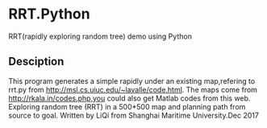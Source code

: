 # RRT.Python
RRT(rapidly exploring random tree) demo using Python

## Desciption    
This program generates a simple rapidly under an existing map,refering to rrt.py from http://msl.cs.uiuc.edu/~lavalle/code.html.
The maps come from http://rkala.in/codes.php,you could also get Matlab codes from this web.
Exploring random tree (RRT) in a 500*500 map and planning path from source to goal.
Written by LiQi from Shanghai Maritime University.Dec 2017

##
